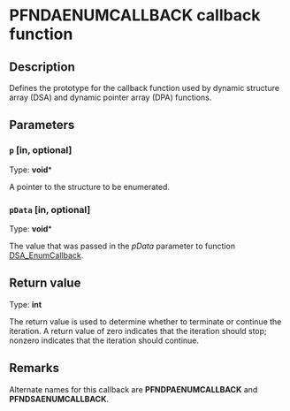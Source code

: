 # PFNDAENUMCALLBACK callback function

## Description

Defines the prototype for the callback function used by dynamic structure array (DSA) and dynamic pointer array (DPA) functions.

## Parameters

### `p` [in, optional]

Type: **void***

 A pointer to the structure to be enumerated.

### `pData` [in, optional]

Type: **void***

The value that was passed in the *pData* parameter to function [DSA_EnumCallback](https://learn.microsoft.com/windows/desktop/api/dpa_dsa/nf-dpa_dsa-dsa_enumcallback).

## Return value

Type: **int**

The return value is used to determine whether to terminate or continue the iteration. A return value of zero indicates that the iteration should stop; nonzero indicates that the iteration should continue.

## Remarks

Alternate names for this callback are **PFNDPAENUMCALLBACK** and **PFNDSAENUMCALLBACK**.